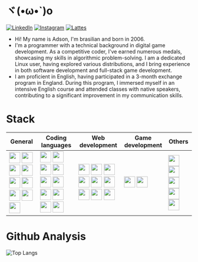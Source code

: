 # ヾ(•ω•`)o
[![LinkedIn](https://img.shields.io/badge/LinkedIn-Profile-blue?style=flat&logo=linkedin)](https://www.linkedin.com/in/adson-gabriel-aa16a922a/)
[![Instagram](https://img.shields.io/badge/Instagram-Profile-pink?style=flat&logo=instagram)](https://www.instagram.com/i_lack_creativityo_o/)
[![Lattes](https://img.shields.io/badge/Lattes-CV-yellowgreen?style=flat&logo=book-reader)](https://wwws.cnpq.br/cvlattesweb/PKG_MENU.menu?f_cod=1C4ED02069DEDA6FA19FFC04AE34CD7F#)

- Hi! My name is Adson, I'm brasilian and born in 2006.
- I'm a programmer with a technical background in digital game development. As a competitive coder, I've earned numerous medals, showcasing my skills in algorithmic problem-solving. I am a dedicated Linux user, having explored various distributions, and I bring experience in both software development and full-stack game development.
- I am proficient in English, having participated in a 3-month exchange program in England. During this program, I immersed myself in an intensive English course and attended classes with native speakers, contributing to a significant improvement in my communication skills.

# Stack
<table>
  <thead>
    <tr>
      <th>General</th>
      <th>Coding languages</th>
      <th>Web development</th>
      <th>Game development</th>
      <th>Others</th>
    </tr>
  </thead>
  <tbody>
    <tr>
      <td>
        <img src="https://cdn.jsdelivr.net/gh/devicons/devicon@latest/icons/linux/linux-original.svg" height="30">
        <img src="https://cdn.jsdelivr.net/gh/devicons/devicon@latest/icons/bash/bash-original.svg" height="30">
        <img src="https://cdn.jsdelivr.net/gh/devicons/devicon@latest/icons/windows11/windows11-original.svg" height="30">
        <img src="https://cdn.jsdelivr.net/gh/devicons/devicon@latest/icons/powershell/powershell-original.svg" height="30">
        <img src="https://cdn.jsdelivr.net/gh/devicons/devicon@latest/icons/git/git-plain-wordmark.svg" height="30">
        <img src="https://cdn.jsdelivr.net/gh/devicons/devicon@latest/icons/trello/trello-plain-wordmark.svg" height="30">
        <img src="https://cdn.jsdelivr.net/gh/devicons/devicon@latest/icons/figma/figma-original.svg" height="30">
        <img src="https://cdn.jsdelivr.net/gh/devicons/devicon@latest/icons/vscode/vscode-original.svg" height="30">
        <img src="https://cdn.jsdelivr.net/gh/devicons/devicon@latest/icons/vim/vim-original.svg" height="30">
      </td>
      <td>
        <img src="https://cdn.jsdelivr.net/gh/devicons/devicon@latest/icons/c/c-original.svg" height="30">
        <img src="https://cdn.jsdelivr.net/gh/devicons/devicon@latest/icons/csharp/csharp-original.svg" height="30">
        <img src="https://cdn.jsdelivr.net/gh/devicons/devicon@latest/icons/go/go-original.svg" height="30">
        <img src="https://cdn.jsdelivr.net/gh/devicons/devicon@latest/icons/julia/julia-original-wordmark.svg" height="30">
        <img src="https://cdn.jsdelivr.net/gh/devicons/devicon@latest/icons/lua/lua-original.svg" height="30">
        <img src="https://cdn.jsdelivr.net/gh/devicons/devicon@latest/icons/python/python-original.svg" height="30">
        <img src="https://cdn.jsdelivr.net/gh/devicons/devicon@latest/icons/ruby/ruby-original.svg" height="30">
        <img src="https://cdn.jsdelivr.net/gh/devicons/devicon@latest/icons/rust/rust-original.svg" height="30">
        <img src="https://cdn.jsdelivr.net/gh/devicons/devicon@latest/icons/javascript/javascript-plain.svg" height="30">
        <img src="https://cdn.jsdelivr.net/gh/devicons/devicon@latest/icons/cplusplus/cplusplus-original.svg" height="30">
      </td>
      <td>
        <img src="https://cdn.jsdelivr.net/gh/devicons/devicon@latest/icons/react/react-original.svg" height="30">
        <img src="https://cdn.jsdelivr.net/gh/devicons/devicon@latest/icons/npm/npm-original-wordmark.svg" height="30">
        <img src="https://cdn.jsdelivr.net/gh/devicons/devicon@latest/icons/express/express-original-wordmark.svg" height="30">
        <img src="https://cdn.jsdelivr.net/gh/devicons/devicon@latest/icons/html5/html5-plain-wordmark.svg" height="30">
        <img src="https://cdn.jsdelivr.net/gh/devicons/devicon@latest/icons/css3/css3-plain-wordmark.svg" height="30">
        <img src="https://cdn.jsdelivr.net/gh/devicons/devicon@latest/icons/javascript/javascript-plain.svg" height="30">
        <img src="https://cdn.jsdelivr.net/gh/devicons/devicon@latest/icons/jest/jest-plain.svg" height="30">
        <img src="https://cdn.jsdelivr.net/gh/devicons/devicon@latest/icons/nodejs/nodejs-original-wordmark.svg" height="30">
        <img src="https://cdn.jsdelivr.net/gh/devicons/devicon@latest/icons/vitejs/vitejs-original.svg" height="30">
      </td>
      <td>
        <img src="https://cdn.jsdelivr.net/gh/devicons/devicon@latest/icons/blender/blender-original-wordmark.svg" height="30">
        <img src="https://cdn.jsdelivr.net/gh/devicons/devicon@latest/icons/godot/godot-original-wordmark.svg" height="30">
      </td>
      <td>
        <img src="https://cdn.jsdelivr.net/gh/devicons/devicon@latest/icons/mysql/mysql-original-wordmark.svg" height="30">
        <img src="https://cdn.jsdelivr.net/gh/devicons/devicon@latest/icons/raspberrypi/raspberrypi-original.svg" height="30">
        <img src="https://cdn.jsdelivr.net/gh/devicons/devicon@latest/icons/arduino/arduino-original-wordmark.svg" height="30">
        <img src="https://cdn.jsdelivr.net/gh/devicons/devicon@latest/icons/docker/docker-original-wordmark.svg" height="30">
        <img src="https://cdn.jsdelivr.net/gh/devicons/devicon@latest/icons/matplotlib/matplotlib-original-wordmark.svg" height="30">
      </td>
    </tr>
  </tbody>
</table>



# Github Analysis
![Top Langs](https://github-readme-stats.vercel.app/api/top-langs/?username=NotAdson&layout=compact&theme=transparent&langs_count=20)


